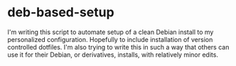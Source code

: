 # deb-based-setup
I'm writing this script to automate setup of a clean Debian install to my personalized configuration. 
Hopefully to include installation of version controlled dotfiles.
I'm also trying to write this in such a way that others can use it for their Debian, or derivatives, installs, with relatively minor edits.